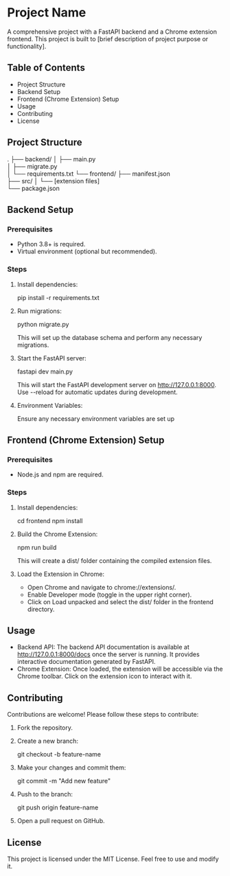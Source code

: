 # Project Name

A comprehensive project with a FastAPI backend and a Chrome extension frontend. This project is built to [brief description of project purpose or functionality].

## Table of Contents

- Project Structure
- Backend Setup
- Frontend (Chrome Extension) Setup
- Usage
- Contributing
- License

## Project Structure

.
├── backend/
│ ├── main.py  
│ ├── migrate.py  
│ └── requirements.txt
└── frontend/
├── manifest.json  
 ├── src/
│ └── [extension files]  
 └── package.json

## Backend Setup

### Prerequisites

- Python 3.8+ is required.
- Virtual environment (optional but recommended).

### Steps

1. Install dependencies:

   pip install -r requirements.txt

2. Run migrations:

   python migrate.py

   This will set up the database schema and perform any necessary migrations.

3. Start the FastAPI server:

   fastapi dev main.py

   This will start the FastAPI development server on http://127.0.0.1:8000. Use --reload for automatic updates during development.

4. Environment Variables:

   Ensure any necessary environment variables are set up

## Frontend (Chrome Extension) Setup

### Prerequisites

- Node.js and npm are required.

### Steps

1. Install dependencies:

   cd frontend
   npm install

2. Build the Chrome Extension:

   npm run build

   This will create a dist/ folder containing the compiled extension files.

3. Load the Extension in Chrome:

   - Open Chrome and navigate to chrome://extensions/.
   - Enable Developer mode (toggle in the upper right corner).
   - Click on Load unpacked and select the dist/ folder in the frontend directory.

## Usage

- Backend API: The backend API documentation is available at http://127.0.0.1:8000/docs once the server is running. It provides interactive documentation generated by FastAPI.
- Chrome Extension: Once loaded, the extension will be accessible via the Chrome toolbar. Click on the extension icon to interact with it.

## Contributing

Contributions are welcome! Please follow these steps to contribute:

1. Fork the repository.
2. Create a new branch:

   git checkout -b feature-name

3. Make your changes and commit them:

   git commit -m "Add new feature"

4. Push to the branch:

   git push origin feature-name

5. Open a pull request on GitHub.

## License

This project is licensed under the MIT License. Feel free to use and modify it.
